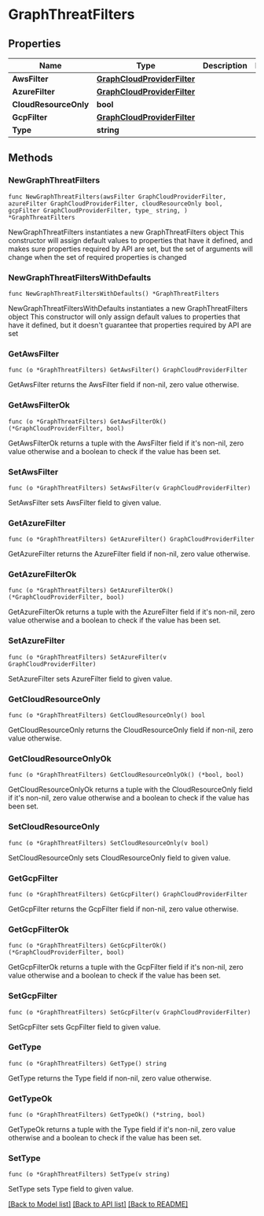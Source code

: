 # GraphThreatFilters

## Properties

Name | Type | Description | Notes
------------ | ------------- | ------------- | -------------
**AwsFilter** | [**GraphCloudProviderFilter**](GraphCloudProviderFilter.md) |  | 
**AzureFilter** | [**GraphCloudProviderFilter**](GraphCloudProviderFilter.md) |  | 
**CloudResourceOnly** | **bool** |  | 
**GcpFilter** | [**GraphCloudProviderFilter**](GraphCloudProviderFilter.md) |  | 
**Type** | **string** |  | 

## Methods

### NewGraphThreatFilters

`func NewGraphThreatFilters(awsFilter GraphCloudProviderFilter, azureFilter GraphCloudProviderFilter, cloudResourceOnly bool, gcpFilter GraphCloudProviderFilter, type_ string, ) *GraphThreatFilters`

NewGraphThreatFilters instantiates a new GraphThreatFilters object
This constructor will assign default values to properties that have it defined,
and makes sure properties required by API are set, but the set of arguments
will change when the set of required properties is changed

### NewGraphThreatFiltersWithDefaults

`func NewGraphThreatFiltersWithDefaults() *GraphThreatFilters`

NewGraphThreatFiltersWithDefaults instantiates a new GraphThreatFilters object
This constructor will only assign default values to properties that have it defined,
but it doesn't guarantee that properties required by API are set

### GetAwsFilter

`func (o *GraphThreatFilters) GetAwsFilter() GraphCloudProviderFilter`

GetAwsFilter returns the AwsFilter field if non-nil, zero value otherwise.

### GetAwsFilterOk

`func (o *GraphThreatFilters) GetAwsFilterOk() (*GraphCloudProviderFilter, bool)`

GetAwsFilterOk returns a tuple with the AwsFilter field if it's non-nil, zero value otherwise
and a boolean to check if the value has been set.

### SetAwsFilter

`func (o *GraphThreatFilters) SetAwsFilter(v GraphCloudProviderFilter)`

SetAwsFilter sets AwsFilter field to given value.


### GetAzureFilter

`func (o *GraphThreatFilters) GetAzureFilter() GraphCloudProviderFilter`

GetAzureFilter returns the AzureFilter field if non-nil, zero value otherwise.

### GetAzureFilterOk

`func (o *GraphThreatFilters) GetAzureFilterOk() (*GraphCloudProviderFilter, bool)`

GetAzureFilterOk returns a tuple with the AzureFilter field if it's non-nil, zero value otherwise
and a boolean to check if the value has been set.

### SetAzureFilter

`func (o *GraphThreatFilters) SetAzureFilter(v GraphCloudProviderFilter)`

SetAzureFilter sets AzureFilter field to given value.


### GetCloudResourceOnly

`func (o *GraphThreatFilters) GetCloudResourceOnly() bool`

GetCloudResourceOnly returns the CloudResourceOnly field if non-nil, zero value otherwise.

### GetCloudResourceOnlyOk

`func (o *GraphThreatFilters) GetCloudResourceOnlyOk() (*bool, bool)`

GetCloudResourceOnlyOk returns a tuple with the CloudResourceOnly field if it's non-nil, zero value otherwise
and a boolean to check if the value has been set.

### SetCloudResourceOnly

`func (o *GraphThreatFilters) SetCloudResourceOnly(v bool)`

SetCloudResourceOnly sets CloudResourceOnly field to given value.


### GetGcpFilter

`func (o *GraphThreatFilters) GetGcpFilter() GraphCloudProviderFilter`

GetGcpFilter returns the GcpFilter field if non-nil, zero value otherwise.

### GetGcpFilterOk

`func (o *GraphThreatFilters) GetGcpFilterOk() (*GraphCloudProviderFilter, bool)`

GetGcpFilterOk returns a tuple with the GcpFilter field if it's non-nil, zero value otherwise
and a boolean to check if the value has been set.

### SetGcpFilter

`func (o *GraphThreatFilters) SetGcpFilter(v GraphCloudProviderFilter)`

SetGcpFilter sets GcpFilter field to given value.


### GetType

`func (o *GraphThreatFilters) GetType() string`

GetType returns the Type field if non-nil, zero value otherwise.

### GetTypeOk

`func (o *GraphThreatFilters) GetTypeOk() (*string, bool)`

GetTypeOk returns a tuple with the Type field if it's non-nil, zero value otherwise
and a boolean to check if the value has been set.

### SetType

`func (o *GraphThreatFilters) SetType(v string)`

SetType sets Type field to given value.



[[Back to Model list]](../README.md#documentation-for-models) [[Back to API list]](../README.md#documentation-for-api-endpoints) [[Back to README]](../README.md)


